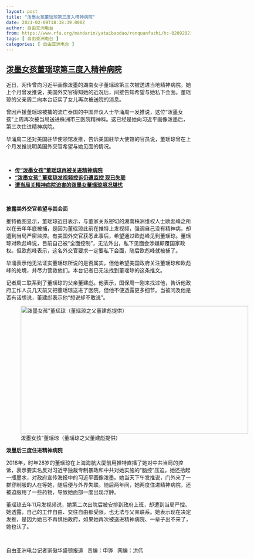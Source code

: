 ```yaml
---
layout: post
title: "泼墨女孩董瑶琼第三度入精神病院"
date: 2021-02-09T18:38:39.000Z
author: 自由亚洲电台
from: https://www.rfa.org/mandarin/yataibaodao/renquanfazhi/hc-02092021112445.html
tags: [ 自由亚洲电台 ]
categories: [ 自由亚洲电台 ]
---
```

<!--1612895919000-->
[泼墨女孩董瑶琼第三度入精神病院](https://www.rfa.org/mandarin/yataibaodao/renquanfazhi/hc-02092021112445.html)
------

<div>
<p></p><p>近日，网传曾向习近平画像泼墨的湖南女子董瑶琼第三次被送进当地精神病院。她上个月曾发推说，美国外交官得知她的近况后，间接告知希望与她私下会面。董瑶琼的父亲周二向本台证实了女儿再次被送院的消息。<span></span><span></span></p><p><span>曾因声援董瑶琼被捕的流亡泰国的中国异议人士华涌周一发推说，这位“泼墨女孩”上周再次被当局送进株洲市三医院精神科。这已经是她向习近平画像泼墨后，第三次住进精神病院。</span></p><p><span>华涌周二还对美国驻华使领馆发推，告诉美国驻华大使馆的官员说，董瑶琼曾在上个月发推说明美国外交官希望与她见面的情况。</span></p><p><br/></p><ul><li><a href="https://www.rfa.org/mandarin/Xinwen/wul0209e-02092021074028.html"><strong>传“泼墨女孩”董瑶琼再被关进精神病院</strong></a></li><li><strong><a href="https://www.rfa.org/mandarin/yataibaodao/renquanfazhi/cm-12012020092225.html">“泼墨女孩” 董瑶琼发视频控诉仍遭监控 现已失联</a></strong></li><li><strong><a href="https://www.rfa.org/mandarin/Xinwen/8-09192020163841.html">遭当局关精神病院迫害的泼墨女董瑶琼境况堪忧</a></strong></li></ul><p><br/></p><p><strong><span>披露美外交官希望与其会面</span></strong></p><p><span>推特截图显示，董瑶琼近日表示，与董家关系密切的湖南株洲维权人士欧彪峰之所以在去年年底被捕，是因为董瑶琼此前在推特上发视频，强调自己没有精神病，却遭到当局严密监控。有美国外交官获悉此事后，希望通过欧彪峰见到董瑶琼。董瑶琼对欧彪峰说，目前自己被“全面控制”，无法外出，私下见面会涉嫌颠覆国家政权。但欧彪峰表示，这名外交官要求一定要私下会面，随后欧彪峰就被捕了。</span></p><p><span>华涌表示他无法证实董瑶琼所说的是否属实，但他希望美国政府关注董瑶琼和欧彪峰的处境，并尽力营救他们。本台记者已无法找到董瑶琼的这条推文。</span></p><p><span>记者周二联系到了董瑶琼的父亲董建彪。他表示，国保周一刚来找过他，告诉他政府工作人员几天前又把董瑶琼送进了医院，但他不便透露更多细节。当被问及他是否有话想说，董建彪表示他“想说却不敢说”。</span></p><p><span><figure class="image-richtext image-inline captioned" style="width:620px;"><img alt="泼墨女孩”董瑶琼（董瑶琼之父董建彪提供）" height="349" src="https://www.rfa.org/mandarin/yataibaodao/renquanfazhi/hc-02092021112445.html/hc0209b.jpg/@@images/ad934b8f-9d84-4507-b9a3-babaa695469b.jpeg" title="hc0209b.jpg" width="620"/><figcaption class="image-caption">泼墨女孩”董瑶琼（董瑶琼之父董建彪提供）</figcaption><small></small></figure></span></p><p><strong><span>泼墨后三度住进精神病院</span></strong></p><p><span>2018</span><span>年，时年</span><span>28</span><span>岁的董瑶琼在上海海航大厦前用推特直播了她对中共当局的控诉，表示要实名反对习近平独裁专制暴政和中共对她实施的“脑控”压迫。她还拾起一瓶墨水，对政府宣传海报中的习近平画像泼墨。她当天下午发推说，门外来了一群穿制服的人在等她，随后便与外界失联。随后两年间，她两度住进精神病院，还被迫服用了一些药物，导致她面部一度出现浮肿。</span></p><p><span>董瑶琼去年</span><span>11</span><span>月发视频说，她第二次出院后被安排到政府上班，却遭到当局严控。她透露，自己的工作自由、交往自由都受限，也无法与父亲联系。她表示现在决定发推，是因为她已不再惧怕政府，如果她再次被送进精神病院、一辈子出不来了，她也认了。</span></p><p><br/></p><p><span>自由亚洲电台记者家傲华盛顿报道   责编：申铧   网编：洪伟</span></p>
</div>
